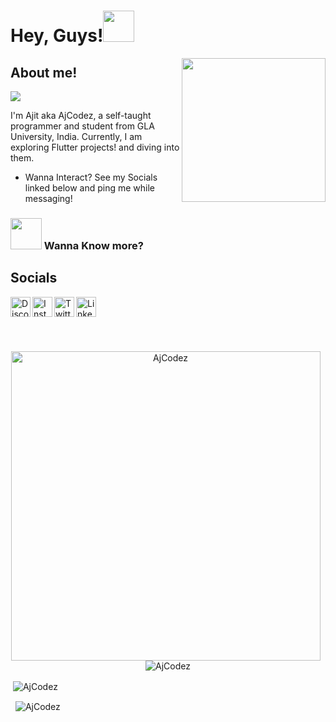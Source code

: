 <h1>Hey, Guys!<img src="https://c.tenor.com/4P02Cdfd26MAAAAj/baby-yoda-so-cute.gif" width="50"></h1>
<img align='right' src="https://media.tenor.com/images/b7939d73d32cb3ce5e48a80dd35dc599/tenor.gif" width="230px" height = "230px">

<h2><b> About me! </b><br></h2> 

![](https://komarev.com/ghpvc/?username=AjCodez&label=PROFILE+VISITS)


I'm Ajit aka AjCodez, a self-taught programmer and student from GLA University, India. Currently, I am exploring Flutter projects! and diving into them.

- Wanna Interact? See my Socials linked below and ping me while messaging! 
<h3><img src="https://media.giphy.com/media/VgCDAzcKvsR6OM0uWg/giphy.gif" width="50"> Wanna Know more?



<h2>Socials</h2>

[<img align="left" alt="Discord: Ajit Singhal#2950" width="32px" src="https://cdn.discordapp.com/attachments/843124873601482783/884735932509618176/kisspng-portable-network-graphics-computer-icons-transpare-braingoodgames-5c9d9c5093e378.86170678155.png" />][discord]

[discord]: https://discordapp.com/users/435378124633669633
[<img align="left" alt="Instagram: ajit_singhal_" width="32px" src="https://cdn.discordapp.com/attachments/843124873601482783/884737051281457152/580b57fcd9996e24bc43c521.png" />][instagram]

[instagram]: https://www.instagram.com/ajit_singhal_/
[<img align="left" alt="Twitter: ajit_singhal_" width="32px" src="https://cdn.discordapp.com/attachments/843124873601482783/884737854524239892/twitter-logo-png-5860.png" />][twitter]

[twitter]: https://twitter.com/Ajit_Singhal_
[<img align="left" alt="LinkedIN: Ajit Singhal" width="32px" src="https://cdn.discordapp.com/attachments/843124873601482783/938777454640791592/174857.png" />][linkedin]

[linkedin]: https://www.linkedin.com/in/ajit-singhal-7b101a204/
<br>
<h1> </h1>
<br>



<p align="center"> 

 <img align="center" width=495 src="https://github-readme-stats.vercel.app/api/top-langs?username=AjCodez&show_icons=true&locale=en&layout=compact" alt="AjCodez" />
 &nbsp; <img align="center" src="https://github-readme-streak-stats.herokuapp.com/?user=AjCodez&" alt="AjCodez" /></p>
&nbsp;<img align="center" src="https://github-readme-stats.vercel.app/api?username=AjCodez&show_icons=true&locale=en" alt="AjCodez" />

&nbsp; <img align="center" src="https://github-readme-streak-stats.herokuapp.com/?user=AjCodez&" alt="AjCodez" /></p>
<br>
